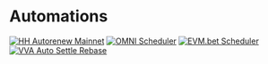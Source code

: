 # Automations

[![HH Autorenew Mainnet](https://github.com/Smart-Earners-Team/Automations/actions/workflows/hh-testnet-scheduler.yml/badge.svg?branch=main)](https://github.com/Smart-Earners-Team/Automations/actions/workflows/hh-testnet-scheduler.yml) [![OMNI Scheduler](https://github.com/Smart-Earners-Team/Automations/actions/workflows/omni-scheduler.yml/badge.svg)](https://github.com/Smart-Earners-Team/Automations/actions/workflows/omni-scheduler.yml) [![EVM.bet Scheduler](https://github.com/Smart-Earners-Team/Automations/actions/workflows/evm-bet-scheduler.yml/badge.svg)](https://github.com/Smart-Earners-Team/Automations/actions/workflows/evm-bet-scheduler.yml) [![VVA Auto Settle Rebase](https://github.com/Smart-Earners-Team/Automations/actions/workflows/vva-settle-scheduler.yml/badge.svg)](https://github.com/Smart-Earners-Team/Automations/actions/workflows/vva-settle-scheduler.yml)

